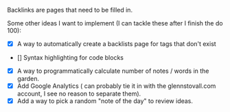 Backlinks are pages that need to be filled in.

Some other ideas I want to implement (I can tackle these after I finish the do 100):

- [x] A way to automatically create a backlists page for tags that don't exist
- [] Syntax highlighting for code blocks
- [x] A way to programmatically calculate number of notes / words in the garden.
- [x] Add Google Analytics ( can probably tie it in with the glennstovall.com account, I see no reason to separate them).
- [x] Add a way to pick a random "note of the day" to review ideas.
